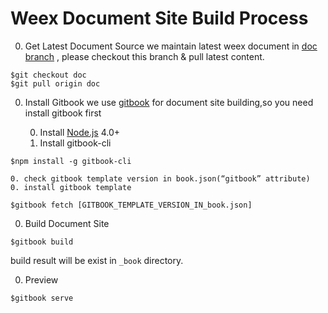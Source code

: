 # Weex Document Site Build Process

0. Get Latest Document Source
we maintain latest weex document in [doc branch](https://github.com/alibaba/weex/tree/doc) , please checkout this branch & pull latest content.      

```shell
$git checkout doc
$git pull origin doc
```

0. Install Gitbook
we use [gitbook](https://github.com/GitbookIO/gitbook) for document site building,so you need install gitbook first

    0. Install [Node.js](http://nodejs.org/) 4.0+
    0. Install gitbook-cli
    
```shell
$npm install -g gitbook-cli
```
    0. check gitbook template version in book.json(“gitbook” attribute)
    0. install gitbook template

```
$gitbook fetch [GITBOOK_TEMPLATE_VERSION_IN_book.json]
```

0. Build Document Site
```
$gitbook build
```
build result will be exist in `_book` directory.

0. Preview
```
$gitbook serve
```
